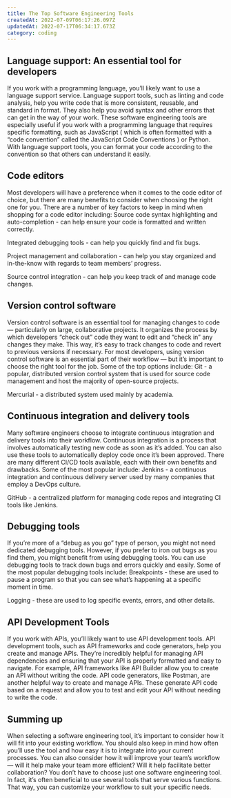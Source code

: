 ```yaml
---
title: The Top Software Engineering Tools
createdAt: 2022-07-09T06:17:26.097Z
updatedAt: 2022-07-17T06:34:17.673Z
category: coding
---
```


## Language support: An essential tool for developers

If you work with a programming language, you’ll likely want to use a language support service. Language support tools, such as linting and code analysis, help you write code that is more consistent, reusable, and standard in format. They also help you avoid syntax and other errors that can get in the way of your work.
These software engineering tools are especially useful if you work with a programming language that requires specific formatting, such as JavaScript ( which is often formatted with a “code convention” called the JavaScript Code Conventions ) or Python. With language support tools, you can format your code according to the convention so that others can understand it easily.

## Code editors

Most developers will have a preference when it comes to the code editor of choice, but there are many benefits to consider when choosing the right one for you. There are a number of key factors to keep in mind when shopping for a code editor including: Source code syntax highlighting and auto-completion - can help ensure your code is formatted and written correctly.

Integrated debugging tools - can help you quickly find and fix bugs.

Project management and collaboration - can help you stay organized and in-the-know with regards to team members’ progress.

Source control integration - can help you keep track of and manage code changes.

## Version control software

Version control software is an essential tool for managing changes to code — particularly on large, collaborative projects. It organizes the process by which developers “check out” code they want to edit and “check in” any changes they make. This way, it’s easy to track changes to code and revert to previous versions if necessary.
For most developers, using version control software is an essential part of their workflow — but it’s important to choose the right tool for the job. Some of the top options include: Git - a popular, distributed version control system that is used for source code management and host the majority of open-source projects.

Mercurial - a distributed system used mainly by academia.

## Continuous integration and delivery tools

Many software engineers choose to integrate continuous integration and delivery tools into their workflow. Continuous integration is a process that involves automatically testing new code as soon as it’s added. You can also use these tools to automatically deploy code once it’s been approved.
There are many different CI/CD tools available, each with their own benefits and drawbacks. Some of the most popular include: Jenkins - a continuous integration and continuous delivery server used by many companies that employ a DevOps culture.

GitHub - a centralized platform for managing code repos and integrating CI tools like Jenkins.

## Debugging tools

If you’re more of a “debug as you go” type of person, you might not need dedicated debugging tools. However, if you prefer to iron out bugs as you find them, you might benefit from using debugging tools.
You can use debugging tools to track down bugs and errors quickly and easily. Some of the most popular debugging tools include: Breakpoints - these are used to pause a program so that you can see what’s happening at a specific moment in time.

Logging - these are used to log specific events, errors, and other details.

## API Development Tools

If you work with APIs, you’ll likely want to use API development tools. API development tools, such as API frameworks and code generators, help you create and manage APIs.
They’re incredibly helpful for managing API dependencies and ensuring that your API is properly formatted and easy to navigate. For example, API frameworks like API Builder allow you to create an API without writing the code. API code generators, like Postman, are another helpful way to create and manage APIs. These generate API code based on a request and allow you to test and edit your API without needing to write the code.

## Summing up

When selecting a software engineering tool, it’s important to consider how it will fit into your existing workflow. You should also keep in mind how often you’ll use the tool and how easy it is to integrate into your current processes.
You can also consider how it will improve your team’s workflow — will it help make your team more efficient? Will it help facilitate better collaboration?
You don’t have to choose just one software engineering tool. In fact, it’s often beneficial to use several tools that serve various functions. That way, you can customize your workflow to suit your specific needs.
